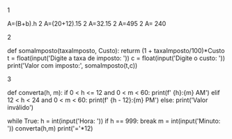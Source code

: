  1

A=(B+b).h
    2
A=(20+12).15
     2
A=32.15
    2
A=495
   2
A= 240




2

def somaImposto(taxaImposto, Custo):
    returm (1 + taxaImposto/100)*Custo
t = float(input('Digite a taxa de imposto: '))
c = float(input('Digite o custo: '))
print('Valor com imposto:', somaImposto(t,c))



3

def converta(h, m):
    if 0 < h <= 12 and 0 < m < 60:
       print(f' {h}:{m} AM')
    elif 12 < h < 24 and 0 < m < 60:
       print(f' {h - 12}:{m} PM')
    else:
       print('Valor inválido')


while True:
    h = int(input('Hora: '))
    if h == 999: break
    m = int(input('Minuto: '))
    converta(h,m)
    print('='*12)
